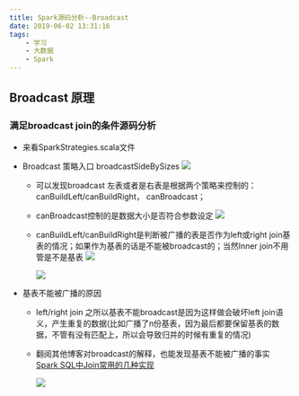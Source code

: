 ```yaml
---
title: Spark源码分析--Broadcast
date: 2019-06-02 13:31:16
tags:
    - 学习
    - 大数据
    - Spark
---
```


## Broadcast 原理

### 满足broadcast join的条件源码分析

- 来看SparkStrategies.scala文件
- Broadcast 策略入口 broadcastSideBySizes
  ![](http://imgs.wanhb.cn/spark-broadcast1.png)

  - 可以发现broadcast 左表或者是右表是根据两个策略来控制的：canBuildLeft/canBuildRight， canBroadcast；

  - canBroadcast控制的是数据大小是否符合参数设定
    ![](http://imgs.wanhb.cn/spark-broadcast2.png)

  - canBuildLeft/canBuildRight是判断被广播的表是否作为left或right join基表的情况；如果作为基表的话是不能被broadcast的；当然Inner join不用管是不是基表
    ![](http://imgs.wanhb.cn/spark-broadcast3.png)

    ![](http://imgs.wanhb.cn/spark-broadcast4.png)

- 基表不能被广播的原因
	- 	left/right join 之所以基表不能broadcast是因为这样做会破坏left join语义，产生重复的数据(比如广播了n份基表，因为最后都要保留基表的数据，不管有没有匹配上，所以会导致归并的时候有重复的情况)

	- 翻阅其他博客对broadcast的解释，也能发现基表不能被广播的事实 [Spark SQL中Join常用的几种实现](https://www.iteblog.com/archives/2086.html) 
	
	  ![](http://imgs.wanhb.cn/spark-broadcast5.png)